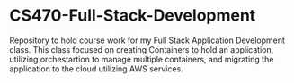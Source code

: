 # CS470-Full-Stack-Development
Repository to hold course work for my Full Stack Application Development class. This class focused on creating Containers to hold an application, utilizing orchestartion to manage multiple containers, and migrating the application to the cloud utilizing AWS services. 

